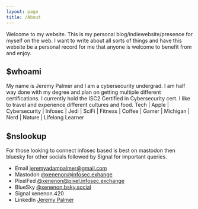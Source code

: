 ```yaml
---
layout: page
title: /About
---
```


Welcome to my website. This is my personal blog/indiewebsite/presence for myself on the web. I want to write about all sorts of things and have this website be a personal record for me that anyone is welcome to benefit from and enjoy. 

## $whoami
My name is Jeremy Palmer and I am a cybersecurity undergrad. I am half way done with my degree and plan on getting multiple different certifications. I currently hold the ISC2 Certified in Cybersecurity cert. I like to travel and experience different cultures and food. Tech | Apple | Cybersecurity | Infosec | Jedi | SciFi | Fitness | Coffee | Gamer | Michigan | Nerd | Nature | Lifelong Learner

## $nslookup
For those looking to connect infosec based is best on mastodon then bluesky for other socials followed by Signal for important queries.
- Email [jeremyadampalmer@gmail.com](mailto:jeremyadampalmer@gmail.com)
- Mastodon [@xenenon@infosec.exhange](https://infosec.exchange/@xenenon)
- PixelFed [@xenenon@pixel.infosec.exchange](https://pixel.infosec.exchange/i/web/profile/599360417341945808)
- BlueSky [@xenenon.bsky.social](https://bsky.app/profile/xenenon.bsky.social)
- Signal xenenon.420
- LinkedIn [Jeremy Palmer](https://www.linkedin.com/in/jeremyadampalmer/)

